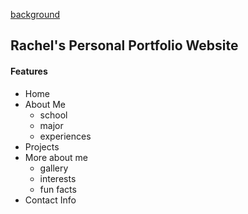 [background](/img/)
## Rachel's Personal Portfolio Website 

#### Features 
- Home
- About Me
  - school
  - major
  - experiences
- Projects
- More about me
  - gallery
  - interests
  - fun facts
- Contact Info
